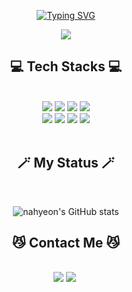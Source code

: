 <div align="center">
   
  <a href="https://git.io/typing-svg"><img src="https://readme-typing-svg.demolab.com?font=Fira+Code&weight=500&size=30&duration=9000&pause=1500&color=D09CFA&width=435&lines=Hello%F0%9F%91%8B+I'm+Nahyeon+%3A)" alt="Typing SVG" /></a>
   
  <a href="https://hits.seeyoufarm.com"><img src="https://hits.seeyoufarm.com/api/count/incr/badge.svg?url=https%3A%2F%2Fgithub.com%2Fchonahyeon&count_bg=%23D09CFA&title_bg=%23A555EC&icon=retroarch.svg&icon_color=%23E7E7E7&title=hits&edge_flat=false"/></a>
  
  <h2 align="center"><b>💻 Tech Stacks 💻</b></h2>
  <u></u>
  <br>
  <img src="https://img.shields.io/badge/JAVA-007396?style=for-the-badge&logo=java&logoColor=white">
  <img src="https://img.shields.io/badge/Spring-6DB33F?style=for-the-badge&logo=Spring&logoColor=white">
  <img src="https://img.shields.io/badge/Python-3670A0?style=for-the-badge&logo=python&logoColor=white">
  <img src="https://img.shields.io/badge/Django-092E20?style=for-the-badge&logo=Django&logoColor=white">
  <br>
  <img src="https://img.shields.io/badge/JavaScript-F7DF1E?style=for-the-badge&logo=javaScript&logoColor=white">
  <img src="https://img.shields.io/badge/mysql-4479A1?style=for-the-badge&logo=mysql&logoColor=white">
  <img src="https://img.shields.io/badge/mariaDB-003545?style=for-the-badge&logo=mariaDB&logoColor=white">
  <img src="https://img.shields.io/badge/github-181717?style=for-the-badge&logo=github&logoColor=white">
  <br></br>
</div>                                                                                                                                                   

<h2 align="center"><b>🪄 My Status 🪄</b></h2>
<br>
<div align="center">

  ![nahyeon's GitHub stats](https://github.com/PencilNavigator/readme-stats-URL/api?username=chonahyeon&show_icons=true&theme=material-palenight)
  
  <h2 align="center"><b>😼 Contact Me 😼</b></h2>
  <br>
  <a href="https://chonahyeon.github.io"><img src="https://img.shields.io/badge/Tech Blog-A555EC?style=flat-square&logo=Github&logoColor=white&link=https://chonahyeon.github.io"/></a>
  <a href="jonahon@naver.com"><img src="https://img.shields.io/badge/Mail-D09CFA?style=flat-square&logo=Gmail&logoColor=white&link=jonahon@naver.com"/></a>&nbsp
  
</div>

<!--
**chonahyeon/chonahyeon** is a ✨ _special_ ✨ repository because its `README.md` (this file) appears on your GitHub profile.

Here are some ideas to get you started:

- 🔭 I’m currently working on ...
- 🌱 I’m currently learning ...
- 👯 I’m looking to collaborate on ...
- 🤔 I’m looking for help with ...
- 💬 Ask me about ...
- 📫 How to reach me: ...
- 😄 Pronouns: ...
- ⚡ Fun fact: ...
-->

